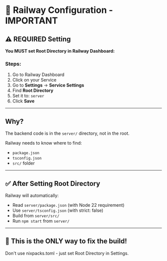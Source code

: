 # 🚂 Railway Configuration - IMPORTANT

## ⚠️ REQUIRED Setting

**You MUST set Root Directory in Railway Dashboard:**

### Steps:
1. Go to Railway Dashboard
2. Click on your Service
3. Go to **Settings** → **Service Settings**
4. Find **Root Directory**
5. Set it to: `server`
6. Click **Save**

---

## Why?

The backend code is in the `server/` directory, not in the root.

Railway needs to know where to find:
- `package.json`
- `tsconfig.json`
- `src/` folder

---

## ✅ After Setting Root Directory

Railway will automatically:
- Read `server/package.json` (with Node 22 requirement)
- Use `server/tsconfig.json` (with strict: false)
- Build from `server/src/`
- Run `npm start` from `server/`

---

## 🎯 This is the ONLY way to fix the build!

Don't use nixpacks.toml - just set Root Directory in Settings.

